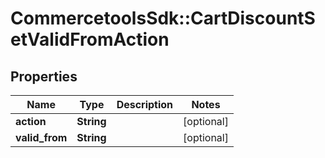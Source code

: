 # CommercetoolsSdk::CartDiscountSetValidFromAction

## Properties
Name | Type | Description | Notes
------------ | ------------- | ------------- | -------------
**action** | **String** |  | [optional] 
**valid_from** | **String** |  | [optional] 

